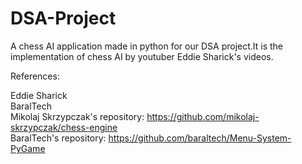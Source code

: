 # DSA-Project


A chess AI application made in python for our DSA project.It is the implementation of chess AI by youtuber Eddie Sharick's videos. 


References:

Eddie Sharick <br/>
BaralTech <br/>
Mikolaj Skrzypczak's repository: https://github.com/mikolaj-skrzypczak/chess-engine <br/>
BaralTech's repository: https://github.com/baraltech/Menu-System-PyGame <br/>
